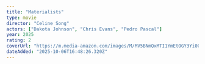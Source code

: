```yaml
---
title: "Materialists"
type: movie
director: "Celine Song"
actors: ["Dakota Johnson", "Chris Evans", "Pedro Pascal"]
year: 2025
rating: 2
coverUrl: "https://m.media-amazon.com/images/M/MV5BNmQxMTI1YmEtOGY3Yi00NzVlLWEzMjAtYTI1NWZkNDFiMDg1XkEyXkFqcGc@._V1_SX300.jpg"
dateAdded: "2025-10-06T16:48:26.320Z"
---
```


